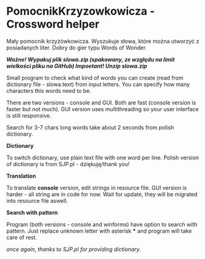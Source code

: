 # **PomocnikKrzyzowkowicza - Crossword helper**

Mały pomocnik krzyżówkowicza. Wyszukuje słowa, które można utworzyć z posiadanych liter. Dobry do gier typu Words of Wonder.

**_Ważne! Wypakuj plik slowa.zip (spakowany, ze względu na limit wielkości pliku na GitHub)
Impoetant! Unzip slowa.zip_**

Small program to check what kind of words you can create (read from dictionary file - slowa.text) from input letters.
You can specify how many characters this words need to be.

There are two versions - console and GUI. Both are fast (console version is faster but not much).
GUI version uses multithreading so your user interface is still responsive.

Search for 3-7 chars long words take about 2 seconds from polish dictionary.


**Dictionary**

To switch dictionary, use plain text file with one word per line.
Polish version of dictionary is from SJP.pl - dziękuję/thank you!

**Translation**

To translate **console** version, edit strings in resource file.
GUI version is harder - all string are in code for now. Wait for update, they will be migrated into resource file aswell.

**Search with pattern**

Program (both versions - console and winforms) have option to search with pattern. Just replace unknown letter with asterisk __*__ and program will take care of rest.

_once again, thanks to SJP.pl for providing dictionary._
